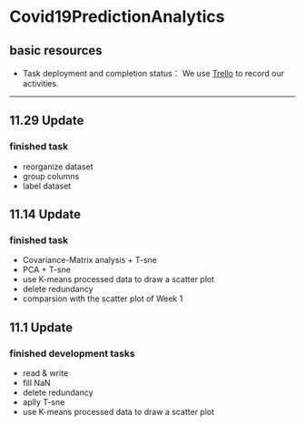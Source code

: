 # Covid19PredictionAnalytics
## basic resources
- Task deployment and completion status： We use <a href="https://trello.com/b/Rd85BQBh/covid19predictionsystem" target="_top">Trello</a> to record our activities.
*********
## 11.29 Update
### finished task
- reorganize dataset
- group columns
- label dataset
## 11.14 Update
### finished task
- Covariance-Matrix analysis + T-sne
- PCA + T-sne
- use K-means processed data to draw a scatter plot
- delete redundancy
- comparsion with the scatter plot of Week 1
## 11.1 Update
### finished development tasks
- read & write
- fill NaN
- delete redundancy
- aplly T-sne
- use K-means processed data to draw a scatter plot

